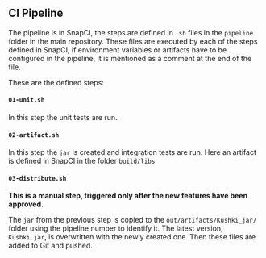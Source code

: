 ## CI Pipeline
The pipeline is in SnapCI, the steps are defined in `.sh` files in the `pipeline` folder in the main repository.
These files are executed by each of the steps defined in SnapCI, if environment variables or artifacts have to be
configured in the pipeline, it is mentioned as a comment at the end of the file.

These are the defined steps:

#### `01-unit.sh`
In this step the unit tests are run.

#### `02-artifact.sh`
In this step the `jar` is created and integration tests are run. Here an artifact is defined in SnapCI in the folder
`build/libs`

#### `03-distribute.sh`
**This is a manual step, triggered only after the new features have been approved.**

The `jar` from the previous step is copied to the `out/artifacts/Kushki_jar/` folder using the pipeline number to
identify it. The latest version, `Kushki.jar`, is overwritten with the newly created one. Then these files are
added to Git and pushed.